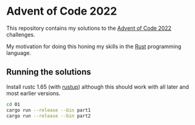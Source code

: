 # Advent of Code 2022

This repository contains my solutions to the [Advent of Code 2022](https://adventofcode.com/2022) challenges.

My motivation for doing this honing my skills in the [Rust](https://www.rust-lang.org) programming language.

## Running the solutions

Install rustc 1.65 (with [rustup](https://rustup.rs)) although this should work with all later and most earlier versions.

```sh
cd 01
cargo run --release --bin part1
cargo run --release --bin part2
```